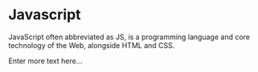 # Javascript

JavaScript often abbreviated as JS, is a programming language and core technology of the Web, alongside HTML and CSS.

Enter more text here...